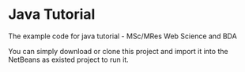 # Java Tutorial
The example code for java tutorial - MSc/MRes Web Science and BDA

You can simply download or clone this project and import it into the NetBeans as existed project to run it.
